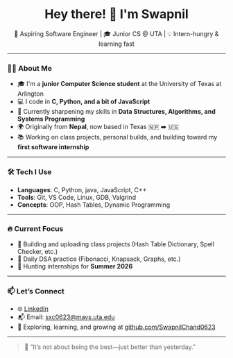 <h1 align="center">Hey there! 👋 I'm Swapnil</h1>
<p align="center">
  🚀 Aspiring Software Engineer | 🎓 Junior CS @ UTA | 💡 Intern-hungry & learning fast
</p>

---

### 👨‍💻 About Me
- 🎓 I'm a **junior Computer Science student** at the University of Texas at Arlington  
- 💻 I code in **C, Python, and a bit of JavaScript**
- 🌱 Currently sharpening my skills in **Data Structures, Algorithms, and Systems Programming**
- 🌍 Originally from **Nepal**, now based in Texas 🇳🇵 ➡️ 🇺🇸
- 📚 Working on class projects, personal builds, and building toward my **first software internship**

---

### 🛠️ Tech I Use
- **Languages**: C, Python, java, JavaScript, C++
- **Tools**: Git, VS Code, Linux, GDB, Valgrind
- **Concepts**: OOP, Hash Tables, Dynamic Programming

---

### 🔥 Current Focus
- 🚀 Building and uploading class projects (Hash Table Dictionary, Spell Checker, etc.)
- 🧠 Daily DSA practice (Fibonacci, Knapsack, Graphs, etc.)
- 🎯 Hunting internships for **Summer 2026**

---

### 📫 Let’s Connect
- 🌐 [LinkedIn](https://www.linkedin.com/in/swapnil-chand-806a2a288/)
- 📬 Email: sxc0623@mavs.uta.edu
- 🐙 Exploring, learning, and growing at [github.com/SwapnilChand0623](https://github.com/SwapnilChand0623)

---

> 💬 “It’s not about being the best—just better than yesterday.” 
